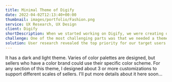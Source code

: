 ```yaml
---
title: Minimal Theme of Digify
date: 2022-04-02T12:13:40+00:00
thumbnail: images/portfolio/Fashion.png
service: UX Research, UX Design
client: Digify
shortDescription: When we started working on Digify, we were creating online stores and some public themes for sellers. After a while, we discovered that most of our customers worked in fashion, so we created a theme specifically for them. In this theme, we designed it especially for a special group of sellers, who wanted to show off their products in the clearest way possible. We consider different needs on it and make it customizable, so any seller can make it look different.
challenge: One of the most challenging parts was that we needed a theme to be suitable for different tastes and online shops in the Fashion Group. It was important to provide the most customization with a minimum effort for the client and development team.
solution: User research revealed the top priority for our target users was presenting their products clearly. Most users had few products but invested in high-quality photos. Therefore, I designed a minimalist theme centered around large product images. This allowed sellers to showcase their items attractively. The image-focused pages gave each seller a unique site.
---
```

It has a dark and light theme. Varies of color palettes are designed, but sellers who have a color brand could use their specific color scheme.
For any section of this theme, I designed about 3 or more customizations to support different scales of sellers. I'll put more details about it here soon...
